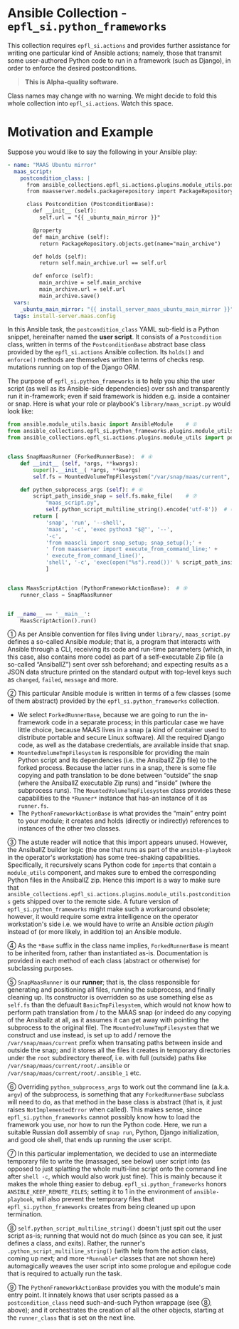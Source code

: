 # Ansible Collection - `epfl_si.python_frameworks`

This collection requires `epfl_si.actions` and provides further assistance for writing one particular kind of Ansible actions; namely, those that transmit some user-authored Python code to run in a framework (such as Django), in order to enforce the desired postconditions.

  > **This is Alpha-quality software.**

Class names may change with no warning. We might decide to fold this whole collection into `epfl_si.actions`. Watch this space.

# Motivation and Example

Suppose you would like to say the following in your Ansible play:

```yaml
- name: "MAAS Ubuntu mirror"
  maas_script:
    postcondition_class: |
      from ansible_collections.epfl_si.actions.plugins.module_utils.postconditions import Postcondition as PostconditionBase
      from maasserver.models.packagerepository import PackageRepository

      class Postcondition (PostconditionBase):
        def __init__ (self):
          self.url = "{{ _ubuntu_main_mirror }}"

        @property
        def main_archive (self):
          return PackageRepository.objects.get(name="main_archive")

        def holds (self):
          return self.main_archive.url == self.url

        def enforce (self):
          main_archive = self.main_archive
          main_archive.url = self.url
          main_archive.save()
  vars:
    _ubuntu_main_mirror: "{{ install_server_maas_ubuntu_main_mirror }}"
  tags: install-server.maas.config
```

In this Ansible task, the `postcondition_class` YAML sub-field is a Python snippet, hereinafter named the **user script**. It consists of a `Postcondition` class, written in terms of the `PostconditionBase` abstract base class provided by the `epfl_si.actions` Ansible collection. Its `holds()` and `enforce()` methods are themselves written in terms of checks resp. mutations running on top of the Django ORM.

The purpose of `epfl_si.python_frameworks` is to help you ship the user script (as well as its Ansible-side dependencies) over ssh and transparently run it in-framework; even if said framework is hidden e.g. inside a container or snap. Here is what your role or playbook's `library/maas_script.py` would look like:

```python
from ansible.module_utils.basic import AnsibleModule    # ①
from ansible_collections.epfl_si.python_frameworks.plugins.module_utils.python_framework_actions import MountedVolumeTmpFilesystem, PythonFrameworkActionBase, ForkedRunnerBase  # ②
from ansible_collections.epfl_si.actions.plugins.module_utils import postconditions  # ③


class SnapMaasRunner (ForkedRunnerBase):  # ④
    def __init__ (self, *args, **kwargs):
        super().__init__( *args, **kwargs)
        self.fs = MountedVolumeTmpFilesystem("/var/snap/maas/current", "root")  # ⑤

    def python_subprocess_args (self): # ⑥
        script_path_inside_snap = self.fs.make_file(    # ⑦
            "maas_script.py",
            self.python_script_multiline_string().encode('utf-8'))  # ⑧
        return [
            'snap', 'run', '--shell',
            'maas', '-c', 'exec python3 "$@"', '--',
            '-c',
            'from maascli import snap_setup; snap_setup();' +
            ' from maasserver import execute_from_command_line;' +
            ' execute_from_command_line()',
            'shell', '-c', 'exec(open("%s").read())' % script_path_inside_snap
            ]


class MaasScriptAction (PythonFrameworkActionBase):  # ⑨
    runner_class = SnapMaasRunner


if __name__ == '__main__':
    MaasScriptAction().run()
```

① As per Ansible convention for files living under `library/`,
`maas_script.py` defines a so-called Ansible *module*; that is, a
program that interacts with Ansible through a CLI, receiving its code
and run-time parameters (which, in this case, also contains more code)
as part of a self-executable Zip file (a so-called “AnsiballZ”) sent
over ssh beforehand; and expecting results as a JSON data structure
printed on the standard output with top-level keys such as `changed`,
`failed`, `message` and more.

② This particular Ansible module is written in terms of a few classes
(some of them abstract) provided by the `epfl_si.python_frameworks`
collection.

- We select `ForkedRunnerBase`, because we are going to run the in-framework code in a separate process; in this particular case we have little choice, because MAAS lives in a snap (a kind of container used to distribute portable and secure Linux software). All the required Django code, as well as the database credentials, are available inside that snap.
- `MountedVolumeTmpFilesystem` is responsible for providing the main Python script and its dependencies (i.e. the AnsiballZ Zip file) to the forked process. Because the latter runs in a snap, there is some file copying and path translation to be done between “outside” the snap (where the AnsiballZ executable Zip runs) and “inside” (where the subprocess runs).  The `MountedVolumeTmpFilesystem` class provides these capabilities to the `*Runner*` instance that has-an instance of it as `runner.fs`.
- The `PythonFrameworkActionBase` is what provides the “main” entry point to your module; it creates and holds (directly or indirectly) references to instances of the other two classes.

③ The astute reader will notice that this import appears unused. However, the AnsiballZ builder logic (the one that runs as part of the `ansible-playbook` in the operator's workstation) has some tree-shaking capabilities. Specifically, it recursively scans Python code for `import`s that contain a `module_utils` component, and makes sure to embed the corresponding Python files in the AnsiballZ zip. Hence this import is a way to make sure that `ansible_collections.epfl_si.actions.plugins.module_utils.postconditions` gets shipped over to the remote side. A future version of `epfl_si.python_frameworks` might make such a workaround obsolete; however, it would require some extra intelligence on the operator workstation's side i.e. we would have to write an Ansible *action plugin* instead of (or more likely, in addition to) an Ansible module.

④ As the `*Base` suffix in the class name implies,  `ForkedRunnerBase` is meant to be inherited from, rather than instantiated as-is. Documentation is provided in each method of each class (abstract or otherwise) for subclassing purposes.

⑤ `SnapMaasRunner` is our **runner**; that is, the class responsible for generating and positioning all files, running the subprocess, and finally cleaning up. Its constructor is overridden so as use something else as `self.fs` than the defuault `BasicTmpFilesystem`, which would not know how to perform path translation from / to the MAAS snap (or indeed do any copying of the Ansiballz at all, as it assumes it can get away with pointing the subprocess to the original file). The `MountedVolumeTmpFilesystem` that we construct and use instead, is set up to add / remove the `/var/snap/maas/current` prefix when transating paths between inside and outside the snap; and it stores all the files it creates in temporary directories under the `root` subdirectory thereof, i.e. with full (outside) paths like `/var/snap/maas/current/root/.ansible` or `/var/snap/maas/current/root/.ansible_1` etc.

⑥ Overriding `python_subprocess_args` to work out the command line (a.k.a. `argv`) of the subprocess, is something that any `ForkedRunnerBase` subclass will need to do, as that method in the base class is abstract (that is, it just raises `NotImplementedError` when called). This makes sense, since `epfl_si.python_frameworks` cannot possibly know how to load the framework you use, nor how to run the Python code. Here, we run a suitable Russian doll assembly of `snap run`, Python, Django initialization, and good ole shell, that ends up running the user script.

⑦ In this particular implementation, we decided to use an intermediate temporary file to write the (massaged, see below) user script into (as opposed to just splatting the whole multi-line script onto the command line after `shell -c`, which would also work just fine). This is mainly because it makes the whole thing easier to debug. `epfl_si.python_frameworks` honors `ANSIBLE_KEEP_REMOTE_FILES`; setting it to 1 in the environment of `ansible-playbook`, will also prevent the temporary files that `epfl_si.python_frameworks` creates from being cleaned up upon termination.

⑧ `self.python_script_multiline_string()` doesn't just spit out the user script as-is; running that would not do much (since as you can see, it just defines a class, and exits). Rather, the runner's `.python_script_multiline_string()` (with help from the action class, coming up next; and more `*Runnable*` classes that are not shown here) automagically weaves the user script into some prologue and epilogue code that is required to actually run the task.

⑨ The `PythonFrameworkActionBase` provides you with the module's main entry point. It innately knows that user scripts passed as a `postcondition_class` need such-and-such Python wrappage (see ⑧, above); and it orchestrates the creation of all the other objects, starting at the `runner_class` that is set on the next line.
